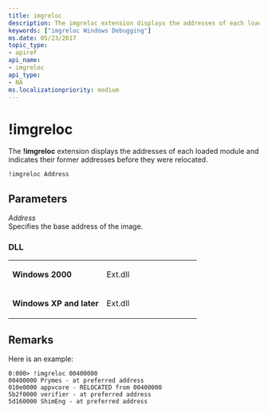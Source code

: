 ```yaml
---
title: imgreloc
description: The imgreloc extension displays the addresses of each loaded module and indicates their former addresses before they were relocated.
keywords: ["imgreloc Windows Debugging"]
ms.date: 05/23/2017
topic_type:
- apiref
api_name:
- imgreloc
api_type:
- NA
ms.localizationpriority: medium
---
```


# !imgreloc


The **!imgreloc** extension displays the addresses of each loaded module and indicates their former addresses before they were relocated.

```dbgcmd
!imgreloc Address 
```

## <span id="ddk__imgreloc_dbg"></span><span id="DDK__IMGRELOC_DBG"></span>Parameters


<span id="_______Address______"></span><span id="_______address______"></span><span id="_______ADDRESS______"></span> *Address*   
Specifies the base address of the image.

### <span id="DLL"></span><span id="dll"></span>DLL

<table>
<colgroup>
<col width="50%" />
<col width="50%" />
</colgroup>
<tbody>
<tr class="odd">
<td align="left"><p><strong>Windows 2000</strong></p></td>
<td align="left"><p>Ext.dll</p></td>
</tr>
<tr class="even">
<td align="left"><p><strong>Windows XP and later</strong></p></td>
<td align="left"><p>Ext.dll</p></td>
</tr>
</tbody>
</table>

 

Remarks
-------

Here is an example:

```dbgcmd
0:000> !imgreloc 00400000
00400000 Prymes - at preferred address
010e0000 appvcore - RELOCATED from 00400000
5b2f0000 verifier - at preferred address
5d160000 ShimEng - at preferred address
```

 

 





